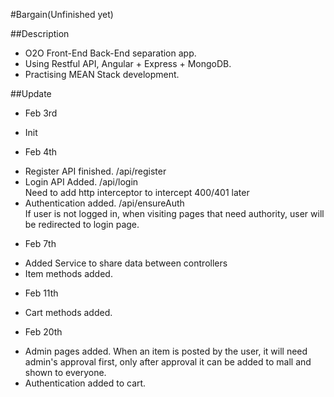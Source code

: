 #Bargain(Unfinished yet)

##Description
+ O2O Front-End Back-End separation app. 
+ Using Restful API, Angular + Express + MongoDB. 
+ Practising MEAN Stack development.


##Update
+ Feb 3rd 
 - Init 
+ Feb 4th
 - Register API finished. /api/register
 - Login API Added. /api/login 
   <br />Need to add http interceptor to intercept 400/401 later
 - Authentication added. /api/ensureAuth
   <br /> If user is not logged in, when visiting pages that need authority, user will be redirected to login page.
+ Feb 7th
 - Added Service to share data between controllers
 - Item methods added.
+ Feb 11th
 - Cart methods added.
+ Feb 20th
 - Admin pages added. When an item is posted by the user, it will need admin's approval first, only after approval it can be added to mall and shown to everyone.
 - Authentication added to cart.
